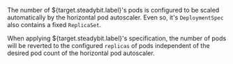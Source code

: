 The number of ${target.steadybit.label}&apos;s pods is configured to be scaled automatically by the horizontal pod autoscaler.
Even so, it&apos;s ```DeploymentSpec``` also contains a fixed ```ReplicaSet```.


When applying ${target.steadybit.label}&apos;s specification, the number of pods will be reverted to the configured ```replicas``` of pods independent of the desired pod count of the horizontal pod autoscaler.
